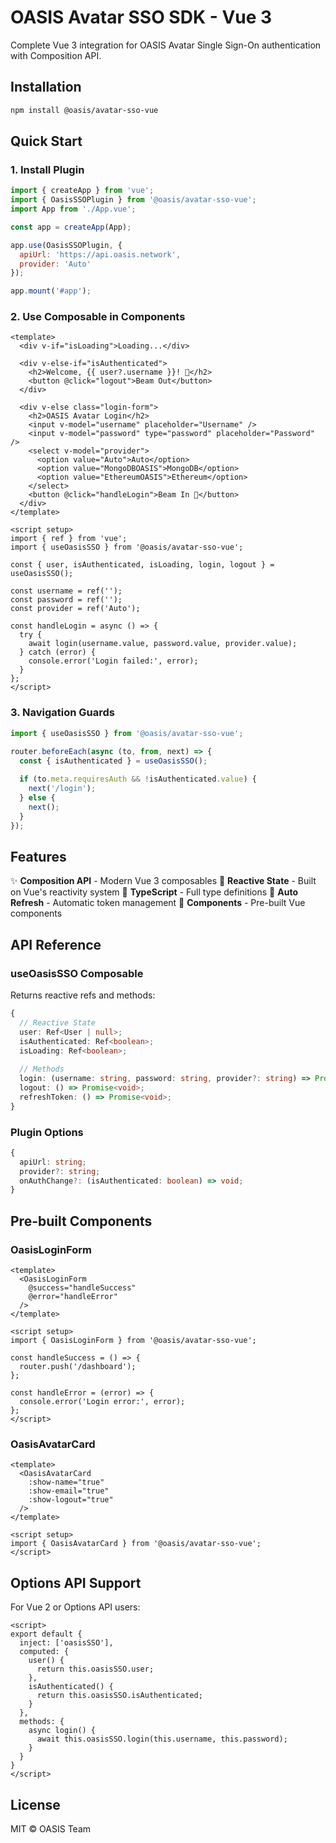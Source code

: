 # OASIS Avatar SSO SDK - Vue 3

Complete Vue 3 integration for OASIS Avatar Single Sign-On authentication with Composition API.

## Installation

```bash
npm install @oasis/avatar-sso-vue
```

## Quick Start

### 1. Install Plugin

```javascript
import { createApp } from 'vue';
import { OasisSSOPlugin } from '@oasis/avatar-sso-vue';
import App from './App.vue';

const app = createApp(App);

app.use(OasisSSOPlugin, {
  apiUrl: 'https://api.oasis.network',
  provider: 'Auto'
});

app.mount('#app');
```

### 2. Use Composable in Components

```vue
<template>
  <div v-if="isLoading">Loading...</div>
  
  <div v-else-if="isAuthenticated">
    <h2>Welcome, {{ user?.username }}! 🌟</h2>
    <button @click="logout">Beam Out</button>
  </div>
  
  <div v-else class="login-form">
    <h2>OASIS Avatar Login</h2>
    <input v-model="username" placeholder="Username" />
    <input v-model="password" type="password" placeholder="Password" />
    <select v-model="provider">
      <option value="Auto">Auto</option>
      <option value="MongoDBOASIS">MongoDB</option>
      <option value="EthereumOASIS">Ethereum</option>
    </select>
    <button @click="handleLogin">Beam In 🚀</button>
  </div>
</template>

<script setup>
import { ref } from 'vue';
import { useOasisSSO } from '@oasis/avatar-sso-vue';

const { user, isAuthenticated, isLoading, login, logout } = useOasisSSO();

const username = ref('');
const password = ref('');
const provider = ref('Auto');

const handleLogin = async () => {
  try {
    await login(username.value, password.value, provider.value);
  } catch (error) {
    console.error('Login failed:', error);
  }
};
</script>
```

### 3. Navigation Guards

```javascript
import { useOasisSSO } from '@oasis/avatar-sso-vue';

router.beforeEach(async (to, from, next) => {
  const { isAuthenticated } = useOasisSSO();
  
  if (to.meta.requiresAuth && !isAuthenticated.value) {
    next('/login');
  } else {
    next();
  }
});
```

## Features

✨ **Composition API** - Modern Vue 3 composables
🎯 **Reactive State** - Built on Vue's reactivity system
🚀 **TypeScript** - Full type definitions
🔄 **Auto Refresh** - Automatic token management
🎨 **Components** - Pre-built Vue components

## API Reference

### useOasisSSO Composable

Returns reactive refs and methods:

```typescript
{
  // Reactive State
  user: Ref<User | null>;
  isAuthenticated: Ref<boolean>;
  isLoading: Ref<boolean>;
  
  // Methods
  login: (username: string, password: string, provider?: string) => Promise<void>;
  logout: () => Promise<void>;
  refreshToken: () => Promise<void>;
}
```

### Plugin Options

```typescript
{
  apiUrl: string;
  provider?: string;
  onAuthChange?: (isAuthenticated: boolean) => void;
}
```

## Pre-built Components

### OasisLoginForm

```vue
<template>
  <OasisLoginForm
    @success="handleSuccess"
    @error="handleError"
  />
</template>

<script setup>
import { OasisLoginForm } from '@oasis/avatar-sso-vue';

const handleSuccess = () => {
  router.push('/dashboard');
};

const handleError = (error) => {
  console.error('Login error:', error);
};
</script>
```

### OasisAvatarCard

```vue
<template>
  <OasisAvatarCard
    :show-name="true"
    :show-email="true"
    :show-logout="true"
  />
</template>

<script setup>
import { OasisAvatarCard } from '@oasis/avatar-sso-vue';
</script>
```

## Options API Support

For Vue 2 or Options API users:

```vue
<script>
export default {
  inject: ['oasisSSO'],
  computed: {
    user() {
      return this.oasisSSO.user;
    },
    isAuthenticated() {
      return this.oasisSSO.isAuthenticated;
    }
  },
  methods: {
    async login() {
      await this.oasisSSO.login(this.username, this.password);
    }
  }
}
</script>
```

## License

MIT © OASIS Team


